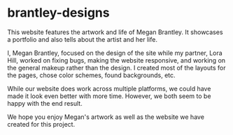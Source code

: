 # brantley-designs
This website features the artwork and life of Megan Brantley. It showcases a portfolio and also tells about the artist and her life.

I, Megan Brantley, focused on the design of the site while my partner, Lora Hill, worked on fixing bugs, making the website responsive, and working on the general makeup rather than the design. I created most of the layouts for the pages, chose color schemes, found backgrounds, etc.

While our website does work across multiple platforms, we could have made it look even better with more time. However, we both seem to be happy with the end result.

We hope you enjoy Megan's artwork as well as the website we have created for this project.
